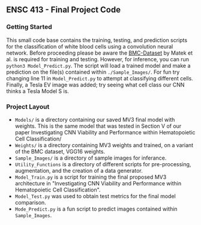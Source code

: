 ## ENSC 413 - Final Project Code 
### Getting Started
This small code base contains the training, testing, and prediction scripts for the classification of white blood cells using a convolution neural network. Before proceeding please be aware the [BMC-Dataset](https://wiki.cancerimagingarchive.net/pages/viewpage.action?pageId=101941770) by Matek et al. is required for training and testing. However, for inference, you can run `python3 Model_Predict.py`.
The script will load a trained model and make a prediction on the file(s) contained within `./Sample_Images/`. For fun try changing line 11 in `Model_Predict.py` to attempt at classifying different cells. Finally, a Tesla EV image was added; try seeing what cell class our CNN thinks a Tesla Model S is.

### Project Layout
- `Models/` is a directory containing our saved MV3 final model with weights. This is the same model that was tested in Section V of our paper Investigating CNN Viability and Performance within Hematopoietic Cell Classification/
- `Weights/` is a directory containing MV3 weights and trained, on a variant of the BMC dataset, VGG16 weights.
- `Sample_Images/` is a directory of sample images for inferance. 
- `Utility_Functions` is a directory of different scripts for pre-processing,
    augmentation, and the creation of a data generator.
- `Model_Train.py` is a script for training the final proposed MV3 architecture in "Investigating CNN Viability and Performance within Hematopoietic Cell Classification".
- `Model_Test.py` was used to obtain test metrics for the final model comparison.
- `Mode_Predict.py` is a fun script to predict images contained within `Sample_Images`.
